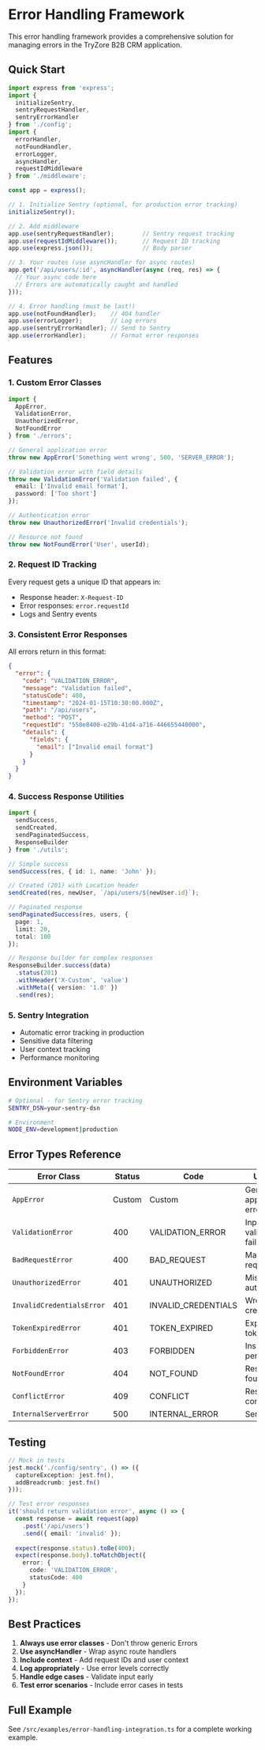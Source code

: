 # Error Handling Framework

This error handling framework provides a comprehensive solution for managing errors in the TryZore B2B CRM application.

## Quick Start

```typescript
import express from 'express';
import { 
  initializeSentry,
  sentryRequestHandler,
  sentryErrorHandler
} from './config';
import { 
  errorHandler, 
  notFoundHandler, 
  errorLogger,
  asyncHandler,
  requestIdMiddleware
} from './middleware';

const app = express();

// 1. Initialize Sentry (optional, for production error tracking)
initializeSentry();

// 2. Add middleware
app.use(sentryRequestHandler);        // Sentry request tracking
app.use(requestIdMiddleware());       // Request ID tracking
app.use(express.json());              // Body parser

// 3. Your routes (use asyncHandler for async routes)
app.get('/api/users/:id', asyncHandler(async (req, res) => {
  // Your async code here
  // Errors are automatically caught and handled
}));

// 4. Error handling (must be last!)
app.use(notFoundHandler);    // 404 handler
app.use(errorLogger);        // Log errors
app.use(sentryErrorHandler); // Send to Sentry
app.use(errorHandler);       // Format error responses
```

## Features

### 1. Custom Error Classes

```typescript
import { 
  AppError, 
  ValidationError, 
  UnauthorizedError, 
  NotFoundError 
} from './errors';

// General application error
throw new AppError('Something went wrong', 500, 'SERVER_ERROR');

// Validation error with field details
throw new ValidationError('Validation failed', {
  email: ['Invalid email format'],
  password: ['Too short']
});

// Authentication error
throw new UnauthorizedError('Invalid credentials');

// Resource not found
throw new NotFoundError('User', userId);
```

### 2. Request ID Tracking

Every request gets a unique ID that appears in:
- Response header: `X-Request-ID`
- Error responses: `error.requestId`
- Logs and Sentry events

### 3. Consistent Error Responses

All errors return in this format:
```json
{
  "error": {
    "code": "VALIDATION_ERROR",
    "message": "Validation failed",
    "statusCode": 400,
    "timestamp": "2024-01-15T10:30:00.000Z",
    "path": "/api/users",
    "method": "POST",
    "requestId": "550e8400-e29b-41d4-a716-446655440000",
    "details": {
      "fields": {
        "email": ["Invalid email format"]
      }
    }
  }
}
```

### 4. Success Response Utilities

```typescript
import { 
  sendSuccess, 
  sendCreated, 
  sendPaginatedSuccess,
  ResponseBuilder 
} from './utils';

// Simple success
sendSuccess(res, { id: 1, name: 'John' });

// Created (201) with Location header
sendCreated(res, newUser, `/api/users/${newUser.id}`);

// Paginated response
sendPaginatedSuccess(res, users, {
  page: 1,
  limit: 20,
  total: 100
});

// Response builder for complex responses
ResponseBuilder.success(data)
  .status(201)
  .withHeader('X-Custom', 'value')
  .withMeta({ version: '1.0' })
  .send(res);
```

### 5. Sentry Integration

- Automatic error tracking in production
- Sensitive data filtering
- User context tracking
- Performance monitoring

## Environment Variables

```bash
# Optional - for Sentry error tracking
SENTRY_DSN=your-sentry-dsn

# Environment
NODE_ENV=development|production
```

## Error Types Reference

| Error Class | Status | Code | Use Case |
|------------|--------|------|----------|
| `AppError` | Custom | Custom | General application errors |
| `ValidationError` | 400 | VALIDATION_ERROR | Input validation failures |
| `BadRequestError` | 400 | BAD_REQUEST | Malformed requests |
| `UnauthorizedError` | 401 | UNAUTHORIZED | Missing authentication |
| `InvalidCredentialsError` | 401 | INVALID_CREDENTIALS | Wrong credentials |
| `TokenExpiredError` | 401 | TOKEN_EXPIRED | Expired auth token |
| `ForbiddenError` | 403 | FORBIDDEN | Insufficient permissions |
| `NotFoundError` | 404 | NOT_FOUND | Resource not found |
| `ConflictError` | 409 | CONFLICT | Resource conflicts |
| `InternalServerError` | 500 | INTERNAL_ERROR | Server errors |

## Testing

```typescript
// Mock in tests
jest.mock('./config/sentry', () => ({
  captureException: jest.fn(),
  addBreadcrumb: jest.fn()
}));

// Test error responses
it('should return validation error', async () => {
  const response = await request(app)
    .post('/api/users')
    .send({ email: 'invalid' });
  
  expect(response.status).toBe(400);
  expect(response.body).toMatchObject({
    error: {
      code: 'VALIDATION_ERROR',
      statusCode: 400
    }
  });
});
```

## Best Practices

1. **Always use error classes** - Don't throw generic Errors
2. **Use asyncHandler** - Wrap async route handlers
3. **Include context** - Add request IDs and user context
4. **Log appropriately** - Use error levels correctly
5. **Handle edge cases** - Validate input early
6. **Test error scenarios** - Include error cases in tests

## Full Example

See `/src/examples/error-handling-integration.ts` for a complete working example.